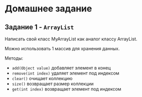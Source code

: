 # Домашнее задание

## Задание 1 - `ArrayList`

Написать свой класс MyArrayList как аналог классу ArrayList.

Можно использовать 1 массив для хранения данных.

Методы:

- `add(Object value)` добавляет элемент в конец
- `remove(int index)` удаляет элемент под индексом
- `clear()` очищает коллекцию
- `size()` возвращает размер коллекции
- `get(int index)` возвращает элемент под индексом